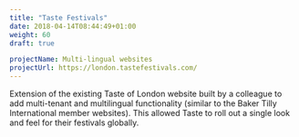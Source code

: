 ```yaml
---
title: "Taste Festivals"
date: 2018-04-14T08:44:49+01:00
weight: 60
draft: true

projectName: Multi-lingual websites
projectUrl: https://london.tastefestivals.com/
---
```


Extension of the existing Taste of London website built by a colleague to add multi-tenant and multilingual functionality (similar to the Baker Tilly International member websites). This allowed Taste to roll out a single look and feel for their festivals globally.
